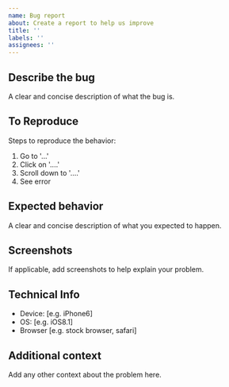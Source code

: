 ```yaml
---
name: Bug report
about: Create a report to help us improve
title: ''
labels: ''
assignees: ''
---
```


## Describe the bug

A clear and concise description of what the bug is.

## To Reproduce

Steps to reproduce the behavior:

1. Go to '...'
2. Click on '....'
3. Scroll down to '....'
4. See error

## Expected behavior

A clear and concise description of what you expected to happen.

## Screenshots

If applicable, add screenshots to help explain your problem.

## Technical Info

- Device: [e.g. iPhone6]
- OS: [e.g. iOS8.1]
- Browser [e.g. stock browser, safari]

## Additional context

Add any other context about the problem here.
